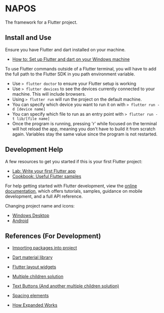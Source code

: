 # NAPOS

The framework for a Flutter project.

## Install and Use

Ensure you have Flutter and dart installed on your machine. 
- [How to: Set up Flutter and dart on your Windows machine](https://docs.flutter.dev/get-started/install/windows)

To use Flutter commands outside of a Flutter terminal, you will have to add the full path to the Flutter SDK in you path environment variable.

- Use `> flutter doctor` to ensure your Flutter setup is working
- Use `> flutter devices` to see the devices currently connected to your machine. This will include browsers.
- Using `> flutter run` will run the project on the default machine.
- You can specify which device you want to run it on with `> flutter run -d [device name]`
- You can specify which file to run as an entry point with `> flutter run -t lib/[file name]`
- Once the program is running, pressing 'r' while focused on the terminal will hot reload the app, meaning you don't have to build it from scratch again. Variables stay the same value since the program is not restarted.

## Development Help

A few resources to get you started if this is your first Flutter project:

- [Lab: Write your first Flutter app](https://docs.flutter.dev/get-started/codelab)
- [Cookbook: Useful Flutter samples](https://docs.flutter.dev/cookbook)

For help getting started with Flutter development, view the
[online documentation](https://docs.flutter.dev/), which offers tutorials,
samples, guidance on mobile development, and a full API reference.

Changing project name and icons:
- [Windows Desktop](https://stackoverflow.com/questions/64800455/how-to-change-app-icon-and-app-name-for-flutter-desktop-application)
- [Android](https://stackoverflow.com/questions/51419998/how-can-i-run-a-different-dart-file-in-flutter)

## References (For Development)

- [Importing packages into project](https://docs.flutter.dev/development/packages-and-plugins/using-packages)

- [Dart material library](https://api.flutter.dev/flutter/material/material-library.html)
- [Flutter layout widgets](https://docs.flutter.dev/development/ui/widgets/layout)

- [Multiple children solution](https://stackoverflow.com/questions/69841525/multiple-child-in-flutter)
- [Text Buttons (And another multiple children solution)](https://api.flutter.dev/flutter/material/TextButton-class.html)
- [Spacing elements](https://stackoverflow.com/questions/53141752/set-the-space-between-elements-in-row-flutter)
- [How Expanded Works](https://www.flutterbeads.com/listview-inside-column-in-flutter/#1-using-expanded-recommended)

